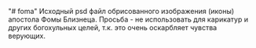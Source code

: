"# foma" 
Исходный psd файл обрисованного изображения (иконы) апостола Фомы Близнеца.
Просьба - не использовать для карикатур и других богохульных целей, т.к. это очень оскарбляет чувства верующих.